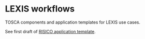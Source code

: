 # LEXIS workflows

TOSCA components and application templates for LEXIS use cases.

See first draft of [RISICO application template](weather-climate/applications/risico/).
